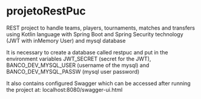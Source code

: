 # projetoRestPuc

REST project to handle teams, players, tournaments, matches and transfers using Kotlin language with Spring Boot and Spring Security technology (JWT with inMemory User) and mysql database 

It is necessary to create a database called restpuc and put in the environment variables JWT_SECRET (secret for the JWT), BANCO_DEV_MYSQL_USER (username of the mysql) and BANCO_DEV_MYSQL_PASSW (mysql user password)

It also contains configured Swagger which can be accessed after running the project at: localhost:8080/swagger-ui.html
